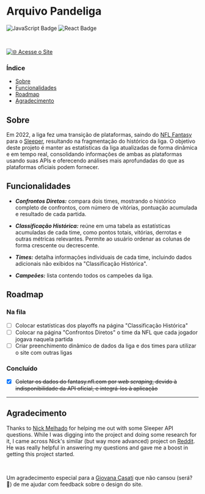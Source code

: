 # Arquivo Pandeliga

![JavaScript Badge](https://img.shields.io/badge/JavaScript-F7DF1C?style=for-the-badge&logo=javascript&logoColor=black)
![React Badge](https://img.shields.io/badge/React-61DAFB?style=for-the-badge&logo=react&logoColor=000000)

</br>

[![🌐 Acesse o Site](https://img.shields.io/badge/🌐_Acesse_o_Site-arquivo--pandeliga.vercel.app-292c31?style=for-the-badge)](https://arquivo-pandeliga.vercel.app/)

### Índice

- [Sobre](#sobre)
- [Funcionalidades](#funcionalidades)
- [Roadmap](#roadmap)
- [Agradecimento](#agradecimento)

## Sobre

Em 2022, a liga fez uma transição de plataformas, saindo do [NFL Fantasy](https://fantasy.nfl.com/) para o [Sleeper](https://sleeper.com/), resultando na fragmentação do histórico da liga. O objetivo deste projeto é manter as estatísticas da liga atualizadas de forma dinâmica e em tempo real, consolidando informações de ambas as plataformas usando suas APIs e oferecendo análises mais aprofundadas do que as plataformas oficiais podem fornecer.

## Funcionalidades

- **_Confrontos Diretos:_** compara dois times, mostrando o histórico completo de confrontos, com número de vitórias, pontuação acumulada e resultado de cada partida.

- **_Classificação Histórica:_** reúne em uma tabela as estatísticas acumuladas de cada time, como pontos totais, vitórias, derrotas e outras métricas relevantes. Permite ao usuário ordenar as colunas de forma crescente ou decrescente.

- **_Times:_** detalha informações individuais de cada time, incluindo dados adicionais não exibidos na "Classificação Histórica".

- **_Campeões:_** lista contendo todos os campeões da liga.

## Roadmap

### Na fila

- [ ] Colocar estatísticas dos playoffs na página "Classificação Histórica"
- [ ] Colocar na página "Confrontos Diretos" o time da NFL que cada jogador jogava naquela partida
- [ ] Criar preenchimento dinâmico de dados da liga e dos times para utilizar o site com outras ligas

### Concluído

- [x] ~~Coletar os dados do fantasy.nfl.com por _web scraping_, devido à indisponibilidade da API oficial, e integrá-los à aplicação~~

---

## Agradecimento

<!-- [Nick Melhado](https://github.com/nmelhado) por me ajudar com algumas dicas de como otimizar a busca dos dados na API do Sleeper. Enquanto eu estava estudando e fazendo pesquisas para o projeto, me deparei com um projeto semelhante (mas muito mais avançado) do Nick no [Reddit](https://www.reddit.com/r/DynastyFF/comments/ow6fa9/league_website_using_sleeper_api/), e ele foi muito solícito em responder minhas dúvidas e me ajudar. -->

Thanks to [Nick Melhado](https://github.com/nmelhado) for helping me out with some Sleeper API questions. While I was digging into the project and doing some research for it, I came across Nick's similar (but way more advanced) project on [Reddit](https://www.reddit.com/r/DynastyFF/comments/ow6fa9/league_website_using_sleeper_api/). He was really helpful in answering my questions and gave me a boost in getting this project started.

</br>

Um agradecimento especial para a [Giovana Casati](https://www.linkedin.com/in/giovanacasati/) que não cansou (será? 👀) de me ajudar com feedback sobre o design do site.

